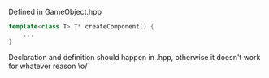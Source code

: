 Defined in GameObject.hpp
```cpp
template<class T> T* createComponent() {
	...
}
```

Declaration and definition should happen in .hpp, otherwise it doesn't work for whatever reason \o/